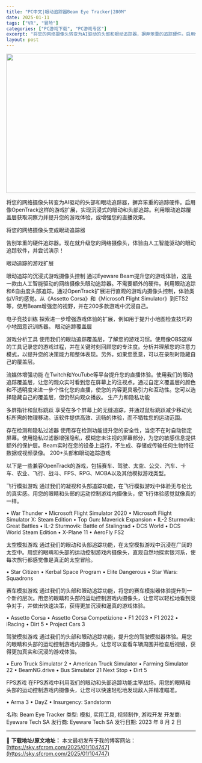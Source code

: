 ```yaml
---
title: "PC中文|眼动追踪器Beam Eye Tracker|280M"
date: 2025-01-11
tags: ["VR", "冒险"]
categories: ["PC游戏下载", "PC游戏专区"]
excerpt: "将您的网络摄像头转变为AI驱动的头部和眼动追踪器，摒弃笨重的追踪硬件。启用像OpenTrack这样的游戏扩展，实现沉浸式的眼动和头部追踪。利用眼动追踪覆盖层获取洞察力并提升您的游戏体验，或增强您的直播效果。 将您的网络摄像头变成眼动追踪器 告别笨重的硬件追踪器。现在就升级您的网络摄像头，体验由人工智&hellip;"
layout: post
---
```


<img class="aligncenter size-full wp-image-104748" src="https://sky.sfcrom.com/wp-content/uploads/2025/01/2025011103524367.webp" alt="" width="660" height="370" />

将您的网络摄像头转变为AI驱动的头部和眼动追踪器，摒弃笨重的追踪硬件。启用像OpenTrack这样的游戏扩展，实现沉浸式的眼动和头部追踪。利用眼动追踪覆盖层获取洞察力并提升您的游戏体验，或增强您的直播效果。

将您的网络摄像头变成眼动追踪器

告别笨重的硬件追踪器。现在就升级您的网络摄像头，体验由人工智能驱动的眼动追踪软件，并尝试演示！

眼动追踪的游戏扩展

眼动追踪的沉浸式游戏摄像头控制
通过Eyeware Beam提升您的游戏体验，这是一款由人工智能驱动的网络摄像头眼动追踪器。不需要额外的硬件。利用眼动追踪和6自由度头部追踪，通过OpenTrack扩展进行直观的游戏内摄像头控制，体验类似VR的感觉。从《Assetto Corsa》和《Microsoft Flight Simulator》到ETS2等，使用Beam增强您的视野，并在200多款游戏中沉浸自己。

电子竞技训练
探索进一步增强游戏体验的扩展，例如用于提升小地图检查技巧的小地图意识训练器。
眼动追踪覆盖层

游戏分析工具
使用我们的眼动追踪覆盖层，了解您的游戏习惯。使用像OBS这样的工具记录您的游戏过程，并在关键时刻回顾您的专注度。分析并理解您的注意力模式，以提升您的决策能力和整体表现。另外，如果您愿意，可以在录制时隐藏自己的覆盖层。

流媒体增强功能
在Twitch和YouTube等平台提升您的直播体验。使用我们的眼动追踪覆盖层，让您的观众实时看到您在屏幕上的注视点。通过自定义覆盖层的颜色和不透明度来进一步个性化您的直播，使您的内容更具吸引力和互动性。您可以选择隐藏自己的覆盖层，但仍然向观众播放。
生产力和隐私功能

多屏指针和鼠标跳跃
享受在多个屏幕上的无缝追踪，并通过鼠标跳跃减少移动光标所需的物理移动。该软件提供高效、流畅的体验，而不牺牲您的运动范围。

存在检测和隐私过滤器
使用存在检测功能提升您的安全性，当您不在时自动锁定屏幕。使用隐私过滤器增强隐私，模糊您未注视的屏幕部分，为您的敏感信息提供额外的保护层。Beam实时在您的设备上运行，不生成、存储或传输任何生物特征数据或视频录像。
200+头部和眼动追踪游戏

以下是一些兼容OpenTrack的游戏，包括赛车、驾驶、太空、公交、汽车、卡车、农业、飞行、战斗、FPS、RPG、MOBA以及其他模拟游戏类型。

飞行模拟游戏
通过我们的凝视和头部追踪功能，在飞行模拟游戏中体验无与伦比的真实感。用您的眼睛和头部的运动控制游戏内摄像头，使飞行体验感觉就像真的一样。

• War Thunder
• Microsoft Flight Simulator 2020
• Microsoft Flight Simulator X: Steam Edition
• Top Gun: Maverick Expansion
• IL-2 Sturmovik: Great Battles
• IL-2 Sturmovik: Battle of Stalingrad
• DCS World
• DCS World Steam Edition
• X-Plane 11
• AeroFly FS2

太空模拟游戏
通过我们的眼动和头部追踪功能，在太空模拟游戏中沉浸在广阔的太空中。用您的眼睛和头部的运动控制游戏内摄像头，直观自然地探索银河系，使每次旅行都感觉像是真正的太空冒险。

• Star Citizen
• Kerbal Space Program
• Elite Dangerous
• Star Wars: Squadrons

赛车模拟游戏
通过我们的头部和眼动追踪功能，将您的赛车模拟器体验提升到一个新的层次。用您的眼睛和头部的运动控制游戏内摄像头，让您可以轻松地看到竞争对手，并做出快速决策，获得更加沉浸和逼真的游戏体验。

• Assetto Corsa
• Assetto Corsa Competizione
• F1 2023
• F1 2022
• iRacing
• Dirt 5
• Project Cars 3

驾驶模拟游戏
通过我们的头部和眼动追踪功能，提升您的驾驶模拟器体验。用您的眼睛和头部的运动控制游戏内摄像头，让您可以查看车辆周围并检查后视镜，获得更加真实和沉浸的游戏体验。

• Euro Truck Simulator 2
• American Truck Simulator
• Farming Simulator 22
• BeamNG.drive
• Bus Simulator 21 Next Stop
• Dirt 5

FPS游戏
在FPS游戏中利用我们的眼动和头部追踪功能主宰战场。用您的眼睛和头部的运动控制游戏内摄像头，让您可以快速轻松地发现敌人并精准瞄准。

• Arma 3
• DayZ
• Insurgency: Sandstorm

名称: Beam Eye Tracker
类型: 模拟, 实用工具, 视频制作, 游戏开发
开发商: Eyeware Tech SA
发行商: Eyeware Tech SA
发行日期: 2023 年 8 月 2 日

---
📖 **下载地址/原文地址：** 本文最初发布于我的博客网站：[https://sky.sfcrom.com/2025/01/104747](https://sky.sfcrom.com/2025/01/104747)
